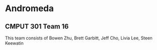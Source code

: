 # Andromeda
## CMPUT 301 Team 16

This team consists of Bowen Zhu, Brett Garbitt, Jeff Cho, Livia Lee, Steen Keewatin

